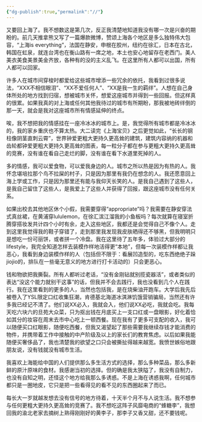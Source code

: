 ```yaml
---
{"dg-publish":true,"permalink":"//"}
---
```



又要回上海了。我不想数这是第几次，反正我清楚地知道我没有哪一次是兴奋的期盼的。前几天推拿熊又写了一篇爆款微博，赞颂上海各个地区是多么独特伟大包容，“上海is everything”，法国在静安，申根在胶州，纽约在徐汇，日本在古北，韩国在虹泉，就连台湾也在衡山路有一席之地，本土也安心地留存在老西门。美人美衣美食美景美金齐放，各种有的没的主义乱飞。在这里所有人都可以出国，所有人都可以回家。

许多人在城市间穿梭时都爱给这些城市增添一些冗余的依托，我看到过很多说法，“XXX不相信眼泪”、“XX不爱任何人”、“XX是我一生的羁绊”。人想在自己身体所处的地方找到归宿，想被城市关怀，想爱这座城市并得到一些回报。但这样真的很累。如果我真的对上海或任何其他我待过的城市有所期盼，那我被地砖绊倒的那一天，就会是我对这座城市所有情感延伸的终点。

唉，我不想把我的情感挂在一座冷冰冰的城市上。是，我觉得所有城市都是冷冰冰的，我的家乡重庆也不算太热。大二读完《上海宝贝》之后更觉如此，“长长的钢柱像阴茎直刺云霄”，世界钟爱更粗大更持久更高耸的建筑，建筑内容纳的机器和齿轮都钟爱更粗大更持久更高耸的图表，每一粒分子都在参与更粗大更持久更高耸的竞赛，没有谁在看自己走烂的脚，没有谁在看下水道里死掉的人。

多的情感，我可以爱食物，可以爱我身边的人。城市之所以热是因为有热的人。我怀念堪培拉那个鸟不拉屎的村子，只是因为那里有我仍在想念的人。我还愿意回上海上学或工作，只是因为那里还有能与我仰天长笑的人。是我自己遇到了这些人，是我自己留住了这些人，是我爱上了这些人并获得了回报，跟这座城市没有任何关系。

如果出校去其他地区休个小假，我需要穿得“appropriate”吗？我需要在静安穿法式真丝裙，在黄浦穿lululemon，在徐汇滨江溜我的小鱼板吗？每次就算在寝室折腾穿搭妆发共计四个小时有余，走入这些地区，我都还是会觉得自己不像个人。走到这里我觉得我的鞋子穿错了，走到那里我发现我皮肤晒得还不够黑，但我明明只是想吃一份可丽饼，或者拼一个冷盘。我在这里待了五年多，体验过大部分的lifestyle，我完全知道怎样去装模作样地活得更“本地”，但每一次装模作样都让我恶心，我看到身边装模作样的人（包括但不限于：看展凹造型的，吃东西绝绝子跺jiojio的，排队在一些毫无意义的地方进行打卡活动的）只会更恶心。

钱和物欲把我撕裂。所有人都听过老话，“没有金刚钻就别揽瓷器活”，或者类似的表达“没这个能力就别干这事”的话，但我并不会去践行，我也没看到几个人在践行。我在这里看到的更多的人，当然也包括我，是在烧柴油开跑车。大学后我先后被卷入了YSL限定口红收集狂潮，肯德基北海道冰淇淋饥饿营销骗局，当然还有许多我已经记不清了。他们说XX必入，我就会入，他们说XX必吃，我就会吃。我每天吃六块六的旦苑大众菜，只为抠出钱在月底买上一支口红或一盘眼影，好化着恰如其分的妆容在周末去市中心吃上一顿西餐。现在我有了更多可支配的收入，我可以随便买口红眼影，随便吃西餐，但我又渴望起了那些需要我继续存钱才能消费的物件，并携带着工作中接触的中产阶级及以上的家长们的教育焦虑。以后如果我能随便买奢侈品了，我也清楚我的欲望之口只会被撕扯得越来越宽。我愤世嫉俗地跟朋友说，没有钱就没有城市生活。

我喜欢上海能给中国的人们提供那么多生活方式的选择，那么多种菜品，那么多新鲜的原汁原味的食材。我感谢当初的选择。但的确是我太狭隘了，我没有自制力，也没有自知之明，还怪这个地方给我那么多诱惑。不是上海在诱惑我啊，任何城市都只是一圈地皮，它只是把一些看得见的看不见的东西圈起来了而已。

每长大一岁就越发想去没有信号的地方待着，十天半个月不与人说生活。我不想参与任何更粗大更持久更高耸的竞赛了。我不想吃这阵子风靡电商的“蜂糖李”，我想回我的渝北老家去摘树上熟得刚刚好的黄李子，那李子又香又甜，还不要钱呢。